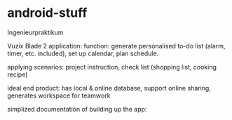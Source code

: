 # android-stuff

Ingenieurpraktikum

Vuzix Blade 2 application:
function:
  generate personalised to-do list (alarm, timer, etc. included), set up calendar, plan schedule.
  
applying scenarios:
  project instruction, check list (shopping list, cooking recipe)
  
ideal end product:
  has local & online database, support online sharing, generates workspace for teamwork 
  
  
  
simplized documentation of building up the app:

